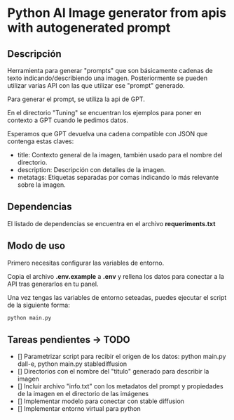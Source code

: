 # Python AI Image generator from apis with autogenerated prompt

## Descripción

Herramienta para generar "prompts" que son básicamente cadenas de texto indicando/describiendo
una imagen.
Posteriormente se pueden utilizar varias API con las que utilizar ese "prompt" generado.

Para generar el prompt, se utiliza la api de GPT.

En el directorio "Tuning" se encuentran los ejemplos para poner en contexto a GPT cuando le pedimos datos.

Esperamos que GPT devuelva una cadena compatible con JSON que contenga estas claves:

- title: Contexto general de la imagen, también usado para el nombre del directorio.
- description: Descripción con detalles de la imagen.
- metatags: Etiquetas separadas por comas indicando lo más relevante sobre la imagen.


## Dependencias

El listado de dependencias se encuentra en el archivo **requeriments.txt**

## Modo de uso

Primero necesitas configurar las variables de entorno.

Copia el archivo **.env.example** a **.env** y rellena los datos para conectar a la API tras generarlos en tu panel.

Una vez tengas las variables de entorno seteadas, puedes ejecutar el script de la siguiente forma:

```python
python main.py
```

## Tareas pendientes -> TODO

- [] Parametrizar script para recibir el origen de los datos: python main.py dall-e, python main.py stablediffusion
- [] Directorios con el nombre del "titulo" generado para describir la imagen
- [] Incluir archivo "info.txt" con los metadatos del prompt y propiedades de la imagen en el directorio de las imágenes
- [] Implementar modelo para conectar con stable diffusion
- [] Implementar entorno virtual para python
